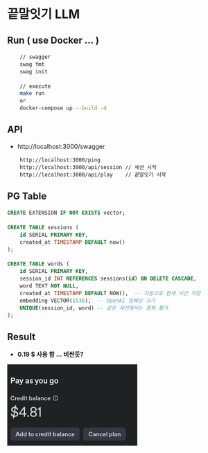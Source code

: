 # 끝말잇기 LLM

## Run ( use Docker ... )

```sh
    // swagger
    swag fmt
    swag init

    // execute
    make run
    or
    docker-compose up --build -d
```

## API

- http://localhost:3000/swagger

```sh
    http://localhost:3000/ping
    http://localhost:3000/api/session // 세션 시작
    http://localhost:3000/api/play    // 끝말잇기 시작
```

## PG Table

```sql
CREATE EXTENSION IF NOT EXISTS vector;

CREATE TABLE sessions (
    id SERIAL PRIMARY KEY,
    created_at TIMESTAMP DEFAULT now()
);

CREATE TABLE words (
    id SERIAL PRIMARY KEY,
    session_id INT REFERENCES sessions(id) ON DELETE CASCADE,
    word TEXT NOT NULL,
    created_at TIMESTAMP DEFAULT NOW(),  -- 자동으로 현재 시간 저장
    embedding VECTOR(1536),  -- OpenAI 임베딩 크기
    UNIQUE(session_id, word) -- 같은 세션에서는 중복 불가
);
```

## Result

- <b>0.19 $ 사용 함 ... 비싼듯?</b>

![res](./public/pay.png)
